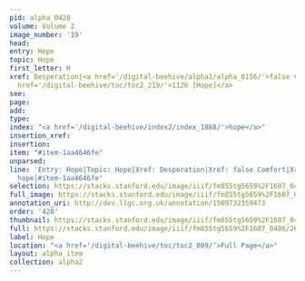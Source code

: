 ```yaml
---
pid: alpha_0428
volume: Volume 2
image_number: '19'
head: 
entry: Hope
topic: Hope
first_letter: H
xref: Desperation|<a href='/digital-beehive/alpha1/alpha_0156/'>false Comfort</a>|<a
  href='/digital-beehive/toc/toc2_219/'>1126 [Hope]</a>
see: 
page: 
add: 
type: 
index: "<a href='/digital-beehive/index2/index_1868/'>hope</a>"
insertion_xref: 
insertion: 
item: "#item-1aa4646fe"
unparsed: 
line: 'Entry: Hope|Topic: Hope|Xref: Desperation|Xref: false Comfort|Xref: 1126 [Hope]|Index:
  hope|#item-1aa4646fe'
selection: https://stacks.stanford.edu/image/iiif/fm855tg5659%2F1607_0486/267,2505,3142,830/full/0/default.jpg
full_image: https://stacks.stanford.edu/image/iiif/fm855tg5659%2F1607_0486/full/full/0/default.jpg
annotation_uri: http://dev.llgc.org.uk/annotation/1509732359473
order: '428'
thumbnail: https://stacks.stanford.edu/image/iiif/fm855tg5659%2F1607_0486/267,2505,600,180/250,/0/default.jpg
full: https://stacks.stanford.edu/image/iiif/fm855tg5659%2F1607_0486/267,2505,3142,830/full/0/default.jpg
label: Hope
location: "<a href='/digital-beehive/toc/toc2_009/'>Full Page</a>"
layout: alpha_item
collection: alpha2
---
```

